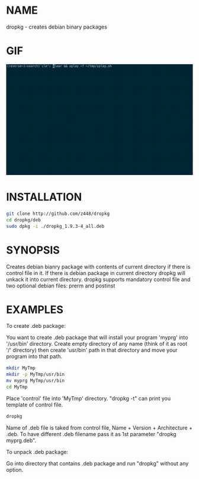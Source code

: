 # NAME

dropkg - creates debian binary packages

# GIF

![dropkg](https://raw.githubusercontent.com/z448/dropkg/master/dropkg.gif)

# INSTALLATION

```bash
git clone http://github.com/z448/dropkg
cd dropkg/deb
sudo dpkg -i ./dropkg_1.9.3-4_all.deb
```

# SYNOPSIS

Creates debian bianry package with contents of current directory if there is control file in it. If there is debian package in current directory dropkg will unkack it into current directory.
dropkg supports mandatory control file and two optional debian files: prerm and postinst

# EXAMPLES

To create .deb package:

You want to create .deb package that will install your program 'myprg' into '/usr/bin' directory. Create empty directory of any name (think of it as root '/' directory) then create 'usr/bin' path in that directory and move your program into that path.

```bash
mkdir MyTmp
mkdir -p MyTmp/usr/bin
mv myprg MyTmp/usr/bin
cd MyTmp
```

Place 'control' file into 'MyTmp' directory. "dropkg -t" can print you template of control file.

```bash
dropkg
```

Name of .deb file is taked from control file, Name + Version + Architecture + .deb.
To have different .deb filename pass it as 1st parameter "dropkg myprg.deb". 


To unpack .deb package:

Go into directory that contains .deb package and run "dropkg" without any option.
